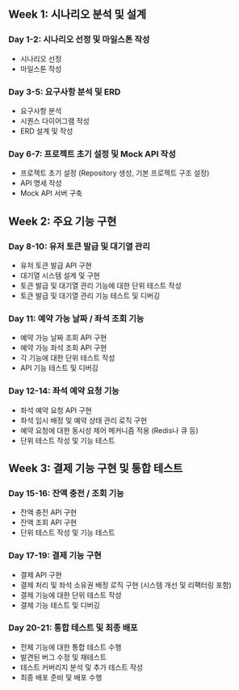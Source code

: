 ## Week 1: 시나리오 분석 및 설계
### Day 1-2: 시나리오 선정 및 마일스톤 작성
- 시나리오 선정 
- 마일스톤 작성

### Day 3-5: 요구사항 분석 및 ERD
- 요구사항 분석
- 시퀀스 다이어그램 작성
- ERD 설계 및 작성

### Day 6-7: 프로젝트 초기 설정 및 Mock API 작성
- 프로젝트 초기 설정 (Repository 생성, 기본 프로젝트 구조 설정)
- API 명세 작성
- Mock API 서버 구축

## Week 2: 주요 기능 구현
### Day 8-10: 유저 토큰 발급 및 대기열 관리
- 유저 토큰 발급 API 구현
- 대기열 시스템 설계 및 구현
- 토큰 발급 및 대기열 관리 기능에 대한 단위 테스트 작성
- 토큰 발급 및 대기열 관리 기능 테스트 및 디버깅

### Day 11: 예약 가능 날짜 / 좌석 조회 기능
- 예약 가능 날짜 조회 API 구현
- 예약 가능 좌석 조회 API 구현
- 각 기능에 대한 단위 테스트 작성
- API 기능 테스트 및 디버깅

### Day 12-14: 좌석 예약 요청 기능
- 좌석 예약 요청 API 구현
- 좌석 임시 배정 및 예약 상태 관리 로직 구현
- 예약 요청에 대한 동시성 제어 메커니즘 적용 (Redis나 큐 등)
- 단위 테스트 작성 및 기능 테스트

## Week 3: 결제 기능 구현 및 통합 테스트
### Day 15-16: 잔액 충전 / 조회 기능
- 잔액 충전 API 구현
- 잔액 조회 API 구현
- 단위 테스트 작성 및 기능 테스트

### Day 17-19: 결제 기능 구현
- 결제 API 구현
- 결제 처리 및 좌석 소유권 배정 로직 구현 (시스템 개선 및 리팩터링 포함)
- 결제 기능에 대한 단위 테스트 작성
- 결제 기능 테스트 및 디버깅

### Day 20-21: 통합 테스트 및 최종 배포
- 전체 기능에 대한 통합 테스트 수행
- 발견된 버그 수정 및 재테스트
- 테스트 커버리지 분석 및 추가 테스트 작성
- 최종 배포 준비 및 배포 수행

